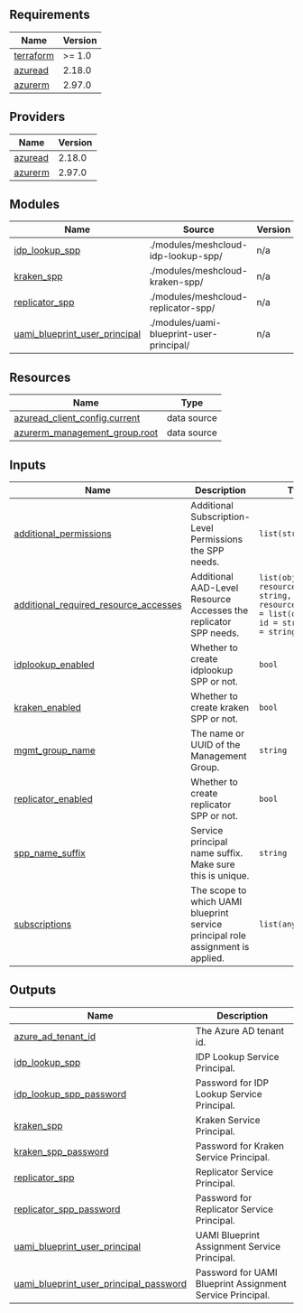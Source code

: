 ## Requirements

| Name | Version |
|------|---------|
| <a name="requirement_terraform"></a> [terraform](#requirement\_terraform) | >= 1.0 |
| <a name="requirement_azuread"></a> [azuread](#requirement\_azuread) | 2.18.0 |
| <a name="requirement_azurerm"></a> [azurerm](#requirement\_azurerm) | 2.97.0 |

## Providers

| Name | Version |
|------|---------|
| <a name="provider_azuread"></a> [azuread](#provider\_azuread) | 2.18.0 |
| <a name="provider_azurerm"></a> [azurerm](#provider\_azurerm) | 2.97.0 |

## Modules

| Name | Source | Version |
|------|--------|---------|
| <a name="module_idp_lookup_spp"></a> [idp\_lookup\_spp](#module\_idp\_lookup\_spp) | ./modules/meshcloud-idp-lookup-spp/ | n/a |
| <a name="module_kraken_spp"></a> [kraken\_spp](#module\_kraken\_spp) | ./modules/meshcloud-kraken-spp/ | n/a |
| <a name="module_replicator_spp"></a> [replicator\_spp](#module\_replicator\_spp) | ./modules/meshcloud-replicator-spp/ | n/a |
| <a name="module_uami_blueprint_user_principal"></a> [uami\_blueprint\_user\_principal](#module\_uami\_blueprint\_user\_principal) | ./modules/uami-blueprint-user-principal/ | n/a |

## Resources

| Name | Type |
|------|------|
| [azuread_client_config.current](https://registry.terraform.io/providers/hashicorp/azuread/2.18.0/docs/data-sources/client_config) | data source |
| [azurerm_management_group.root](https://registry.terraform.io/providers/hashicorp/azurerm/2.97.0/docs/data-sources/management_group) | data source |

## Inputs

| Name | Description | Type | Default | Required |
|------|-------------|------|---------|:--------:|
| <a name="input_additional_permissions"></a> [additional\_permissions](#input\_additional\_permissions) | Additional Subscription-Level Permissions the SPP needs. | `list(string)` | `[]` | no |
| <a name="input_additional_required_resource_accesses"></a> [additional\_required\_resource\_accesses](#input\_additional\_required\_resource\_accesses) | Additional AAD-Level Resource Accesses the replicator SPP needs. | `list(object({ resource_app_id = string, resource_accesses = list(object({ id = string, type = string })) }))` | `[]` | no |
| <a name="input_idplookup_enabled"></a> [idplookup\_enabled](#input\_idplookup\_enabled) | Whether to create idplookup SPP or not. | `bool` | `true` | no |
| <a name="input_kraken_enabled"></a> [kraken\_enabled](#input\_kraken\_enabled) | Whether to create kraken SPP or not. | `bool` | `true` | no |
| <a name="input_mgmt_group_name"></a> [mgmt\_group\_name](#input\_mgmt\_group\_name) | The name or UUID of the Management Group. | `string` | n/a | yes |
| <a name="input_replicator_enabled"></a> [replicator\_enabled](#input\_replicator\_enabled) | Whether to create replicator SPP or not. | `bool` | `true` | no |
| <a name="input_spp_name_suffix"></a> [spp\_name\_suffix](#input\_spp\_name\_suffix) | Service principal name suffix. Make sure this is unique. | `string` | n/a | yes |
| <a name="input_subscriptions"></a> [subscriptions](#input\_subscriptions) | The scope to which UAMI blueprint service principal role assignment is applied. | `list(any)` | `[]` | no |

## Outputs

| Name | Description |
|------|-------------|
| <a name="output_azure_ad_tenant_id"></a> [azure\_ad\_tenant\_id](#output\_azure\_ad\_tenant\_id) | The Azure AD tenant id. |
| <a name="output_idp_lookup_spp"></a> [idp\_lookup\_spp](#output\_idp\_lookup\_spp) | IDP Lookup Service Principal. |
| <a name="output_idp_lookup_spp_password"></a> [idp\_lookup\_spp\_password](#output\_idp\_lookup\_spp\_password) | Password for IDP Lookup Service Principal. |
| <a name="output_kraken_spp"></a> [kraken\_spp](#output\_kraken\_spp) | Kraken Service Principal. |
| <a name="output_kraken_spp_password"></a> [kraken\_spp\_password](#output\_kraken\_spp\_password) | Password for Kraken Service Principal. |
| <a name="output_replicator_spp"></a> [replicator\_spp](#output\_replicator\_spp) | Replicator Service Principal. |
| <a name="output_replicator_spp_password"></a> [replicator\_spp\_password](#output\_replicator\_spp\_password) | Password for Replicator Service Principal. |
| <a name="output_uami_blueprint_user_principal"></a> [uami\_blueprint\_user\_principal](#output\_uami\_blueprint\_user\_principal) | UAMI Blueprint Assignment Service Principal. |
| <a name="output_uami_blueprint_user_principal_password"></a> [uami\_blueprint\_user\_principal\_password](#output\_uami\_blueprint\_user\_principal\_password) | Password for UAMI Blueprint Assignment Service Principal. |
